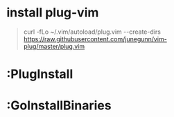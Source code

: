 # install plug-vim
> curl -fLo ~/.vim/autoload/plug.vim --create-dirs \
    https://raw.githubusercontent.com/junegunn/vim-plug/master/plug.vim

# :PlugInstall

# :GoInstallBinaries
